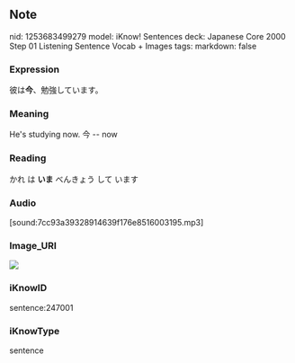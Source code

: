 ## Note
nid: 1253683499279
model: iKnow! Sentences
deck: Japanese Core 2000 Step 01 Listening Sentence Vocab + Images
tags: 
markdown: false

### Expression
<!DOCTYPE html>
<title></title>
彼は<b>今</b>、勉強しています。



### Meaning
He's studying now.
今 -- now

### Reading
<!DOCTYPE html>
<title></title>
かれ は <b>いま</b> べんきょう して います



### Audio
[sound:7cc93a39328914639f176e8516003195.mp3]

### Image_URI
<!DOCTYPE html>
<title></title>
<img src="66a7838150edef1c31953e03488d7566.jpg">



### iKnowID
sentence:247001

### iKnowType
sentence
